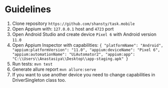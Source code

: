 # Guidelines
1. Clone repository
`https://github.com/shansty/task.mobile`
2. Open Appium with:
   `127.0.0.1` host and `4723` port
3. Open Android Studio and create device `Pixel 6` with Android version `11.0`
4. Open Appium Inspector with capabilities:
`{
   "platformName": "Android",
   "appium:platformVersion": "11.0",
   "appium:deviceName": "Pixel 6",
   "appium:automationName": "UiAutomator2",
   "appium:app": "C:\\Users\\Anastasiya\\Desktop\\app-staging.apk"
   }`
5. Run tests:
   `mvn test`
6. Generate allure report
   `mvn allure:serve`
7. If you want to use another device you need to change capabilities in DriverSingleton class too.